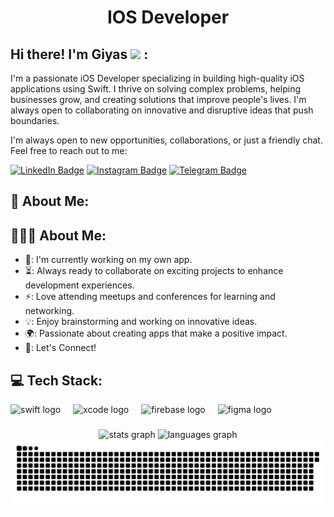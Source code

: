 <h1 align="center">IOS Developer</h1>

## Hi there! I'm Giyas <img src="https://raw.githubusercontent.com/aemmadi/aemmadi/master/wave.gif" width="30px"> :

I'm a passionate iOS Developer specializing in building high-quality iOS applications using Swift. I thrive on solving complex problems, helping businesses grow, and creating solutions that improve people's lives. I'm always open to collaborating on innovative and disruptive ideas that push boundaries. </br>

I'm always open to new opportunities, collaborations, or just a friendly chat. Feel free to reach out to me:

[![LinkedIn Badge](https://img.shields.io/badge/LinkedIn-@giyoskhaitov-blue?style=flat&logo=linkedin)](https://www.linkedin.com/in/giyos-khaitov-0074b0268/)
[![Instagram Badge](https://img.shields.io/badge/@gyaskhaitov-purple?style=flat&logo=instagram)](https://www.instagram.com/gyaskhaitov)
[![Telegram Badge](https://img.shields.io/badge/@GiyasIOS-blue?style=flat&logo=telegram)](https://t.me/GiyasIOS)

## 💫 About Me:

<h2 align="left">👨🏻‍💻 About Me:</h2>

- 🛜: I'm currently working on my own app.
- ⏳: Always ready to collaborate on exciting projects to enhance development experiences.
- ⚡: Love attending meetups and conferences for learning and networking.
- 💡: Enjoy brainstorming and working on innovative ideas.
- 🌍: Passionate about creating apps that make a positive impact.
- 🤝: Let's Connect!


## 💻 Tech Stack:

<div align="left">
  <img src="https://cdn.jsdelivr.net/gh/devicons/devicon/icons/swift/swift-original.svg" height="30" alt="swift logo"  />
  <img width="12" />
  <img src="https://cdn.jsdelivr.net/gh/devicons/devicon/icons/xcode/xcode-original.svg" height="30" alt="xcode logo"  />
  <img width="12" />
  <img src="https://cdn.jsdelivr.net/gh/devicons/devicon/icons/firebase/firebase-plain.svg" height="30" alt="firebase logo"  />
  <img width="12" />
  <img src="https://cdn.jsdelivr.net/gh/devicons/devicon/icons/figma/figma-original.svg" height="30" alt="figma logo"  />
</div>

###

<div align="center">
  <img src="https://github-readme-stats.vercel.app/api?username=giasIOS&hide_title=false&hide_rank=false&show_icons=true&include_all_commits=true&count_private=true&disable_animations=false&theme=dracula&locale=en&hide_border=false" height="150" alt="stats graph"  />
  <img src="https://github-readme-stats.vercel.app/api/top-langs?username=giasIOS&locale=en&hide_title=false&layout=compact&card_width=320&langs_count=5&theme=dracula&hide_border=false" height="150" alt="languages graph"  />
</div>


<picture>
  <source media="(prefers-color-scheme: dark)" srcset="https://raw.githubusercontent.com/giasIOS/giasIOS/output/github-snake-dark.svg" />
  <source media="(prefers-color-scheme: light)" srcset="https://raw.githubusercontent.com/giasIOS/giasIOS/output/github-snake.svg" />
  <img alt="github-snake" src="https://raw.githubusercontent.com/giasIOS/giasIOS/output/github-snake.svg" />
</picture>
